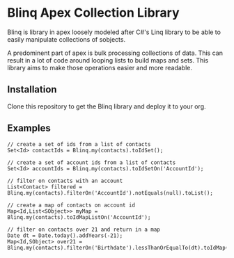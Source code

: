 # Blinq Apex Collection Library

Blinq is library in apex loosely modeled after C#'s Linq library to be able to easily manipulate collections of sobjects.

A predominent part of apex is bulk processing collections of data. This can result in a lot of code around looping lists to build maps and sets. This library aims to make those operations easier and more readable. 

## Installation

Clone this repository to get the Blinq library and deploy it to your org.

## Examples

```apex
// create a set of ids from a list of contacts
Set<Id> contactIds = Blinq.my(contacts).toIdSet();

// create a set of account ids from a list of contacts
Set<Id> accountIds = Blinq.my(contacts).toIdSetOn('AccountId');

// filter on contacts with an account
List<Contact> filtered = Blinq.my(contacts).filterOn('AccountId').notEquals(null).toList();

// create a map of contacts on account id
Map<Id,List<SObject>> myMap = Blinq.my(contacts).toIdMapListOn('AccountId');

// filter on contacts over 21 and return in a map
Date dt = Date.today().addYears(-21);
Map<Id,SObject> over21 = Blinq.my(contacts).filterOn('Birthdate').lessThanOrEqualTo(dt).toIdMap();
```